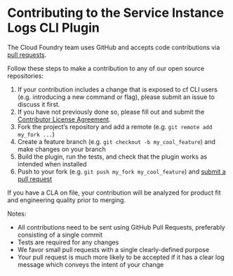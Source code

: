 # Contributing to the Service Instance Logs CLI Plugin

The Cloud Foundry team uses GitHub and accepts code contributions via
[pull requests](https://help.github.com/articles/using-pull-requests).

Follow these steps to make a contribution to any of our open source repositories:

1. If your contribution includes a change that is exposed to cf CLI users
  (e.g. introducing a new command or flag), please submit an issue
  to discuss it first.
1. If you have not previously done so, please fill out and submit the [Contributor License Agreement](https://cla.pivotal.io/sign/pivotal).
1. Fork the project’s repository and add a remote (e.g. `git remote add my_fork ...`)
1. Create a feature branch (e.g. `git checkout -b my_cool_feature`) and make changes on your branch
1. Build the plugin, run the tests, and check that the plugin works as intended when installed
1. Push to your fork (e.g. `git push my_fork my_cool_feature`) and [submit a pull request](https://help.github.com/articles/creating-a-pull-request)

If you have a CLA on file, your contribution will be analyzed for product fit and engineering quality prior to merging.  

Notes:
* All contributions need to be sent using GitHub Pull Requests, preferably consisting of a single commit
* Tests are required for any changes
* We favor small pull requests with a single clearly-defined purpose  
* Your pull request is much more likely to be accepted if it has a clear log message which conveys the intent of your change